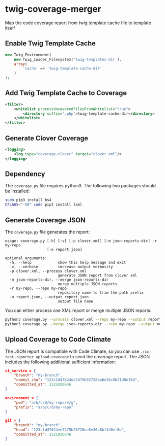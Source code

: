 # twig-coverage-merger
Map the code coverage report from twig template cache file to template itself

## Enable Twig Template Cache
```php
new Twig_Environment(
    new Twig_Loader_Filesystem('twig-templates-dir'),
    array(
        'cache' => 'twig-template-cache-dir'
    )
);
```

## Add Twig Template Cache to Coverage
```xml
<filter>
    <whitelist processUncoveredFilesFromWhitelist="true">
        <directory suffix=".php">twig-template-cache-dir</directory>
    </whitelist>
</filter>
```

## Generate Clover Coverage
```xml
<logging>
    <log type="coverage-clover" target="clover.xml"/>
</logging>
```

## Dependency
The `coverage.py` file requires python3. The following two packages should be installed:
```sh
sudo pip3 install bs4
CFLAGS="-O0" sudo pip3 install lxml
```

## Generate Coverage JSON
The `coverage.py` file generates the report:
```
usage: coverage.py [-h] [-v] [-p clover.xml] [-m json-reports-dir] -r my-repo
                   [-o report.json]

optional arguments:
  -h, --help            show this help message and exit
  -v, --verbose         increase output verbosity
  -p clover.xml, --process clover.xml
                        generate JSON report from clover xml
  -m json-reports-dir, --merge json-reports-dir
                        merge multiple JSON reports
  -r my-repo, --repo my-repo
                        repository name to trim the path prefix
  -o report.json, --output report.json
                        output file name
```

You can either process one XML report or merge multiple JSON reports:
```sh
python3 coverage.py --process clover.xml --repo my-repo --output report.json
python3 coverage.py --merge json-reports-dir --repo my-repo --output merged.json
```

## Upload Coverage to Code Climate
The JSON report is compatible with Code Climate, so you can use `./cc-test-reporter upload-coverage` to send the coverage report. The JSON includes the following additional sufficient information:

```json
ci_service = {
    "branch": "my-branch",
    "commit_sha": "123c1d47624ee7475b93728ea8e30c8bf1d0ef8d",
    "committed_at": 1521936646
}
```
```json
environment = {
    "pwd": "a/b/c/d/my-repo/e/g",
    "prefix": "a/b/c/d/my-repo"
}
```
```json
git = {
    "branch": "my-branch",
    "head": "123c1d47624ee7475b93728ea8e30c8bf1d0ef8d",
    "committed_at": 1521936646
}
```
